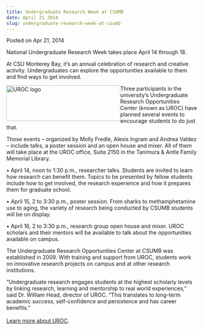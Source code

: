 ```yaml
---
title: Undergraduate Research Week at CSUMB
date: April 21 2014
slug: undergraduate-research-week-at-csumb
---
```





<span class="date">Posted on Apr 21, 2014    </span>
<p>National Undergraduate Research Week takes place April 14
through 18.</p>
<p>At CSU Monterey Bay, it&#x2019;s an annual celebration of research and
creative activity. Undergraduates can explore the opportunities
available to them and find ways to get involved.</p>
<p><img alt="UROC logo" src="http://news.csumb.edu/sites/default/files/65/attachments/news/images/uroc_updated_logo_for_web.jpg" style="float:left; width:300px; height:94px">Three participants
in the university&#x2019;s Undergraduate Research Opportunities Center
(known as UROC) have planned several events to encourage students
to do just that.</img></p>
<p>Those events &#x2013; organized by Molly Fredle, Alexis Ingram and
Andrea Valdez &#x2013; include talks, a poster session and an open house
and mixer. All of them will take place at the UROC office, Suite
2150 in the Tanimura &amp; Antle Family Memorial Library.</p>
<p>&#x2022; April 14, noon to 1:30 p.m., researcher talks. Students are
invited to learn how research can benefit them. Topics to be
presented by fellow students include how to get involved, the
research experience and how it prepares them for graduate
school.</p>
<p>&#x2022; April 15, 2 to 3:30 p.m., poster session. From sharks to
methamphetamine use to aging, the variety of research being
conducted by CSUMB students will be on display.</p>
<p>&#x2022; April 16, 2 to 3:30 p.m., research group open house and mixer.
UROC scholars and their mentors will be available to talk about the
opportunities available on campus.</p>
<p>The Undergraduate Research Opportunities Center at CSUMB was
established in 2009. With training and support from UROC, students
work on innovative research projects on campus and at other
research institutions.&#xA0;</p>
<p>&#x201C;Undergraduate research engages students at the highest
scholarly levels by linking research, learning and mentorship to
real world experiences,&#x201D; said Dr. William Head, director of UROC.
&#x201C;This translates to long-term academic success, self-confidence and
persistence and has career benefits.&#x201D;<br>
<br>
<a href="http://uroc.csumb.edu" rel="nofollow">Learn more about
UROC</a>.</br></br></p>





